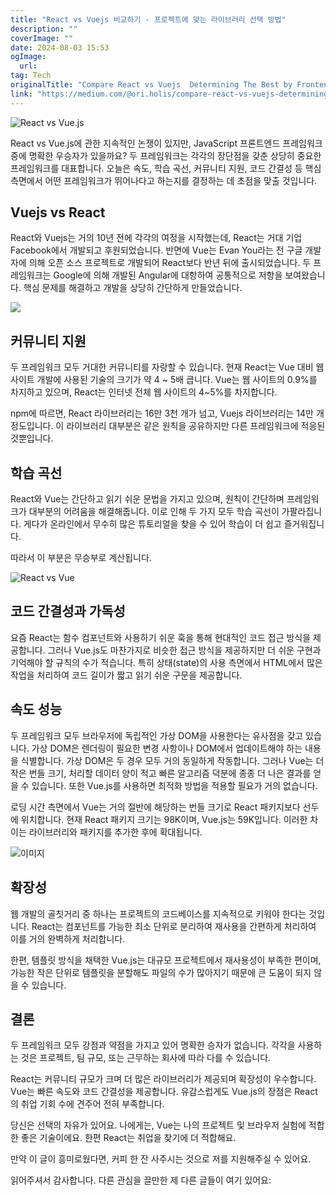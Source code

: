 ```yaml
---
title: "React vs Vuejs 비교하기 - 프로젝트에 맞는 라이브러리 선택 방법"
description: ""
coverImage: ""
date: 2024-08-03 15:53
ogImage: 
  url: 
tag: Tech
originalTitle: "Compare React vs Vuejs  Determining The Best by Frontend Developer"
link: "https://medium.com/@ori.holis/compare-react-vs-vuejs-determining-the-best-by-frontend-developer-b3e208d703a2"
---
```




![React vs Vue.js](/assets/img/CompareReactvsVuejsDeterminingTheBestbyFrontendDeveloper_0.png)

React vs Vue.js에 관한 지속적인 논쟁이 있지만, JavaScript 프론트엔드 프레임워크 중에 명확한 우승자가 있을까요? 두 프레임워크는 각각의 장단점을 갖춘 상당히 중요한 프레임워크를 대표합니다. 오늘은 속도, 학습 곡선, 커뮤니티 지원, 코드 간결성 등 핵심 측면에서 어떤 프레임워크가 뛰어나다고 하는지를 결정하는 데 초점을 맞출 것입니다.

## Vuejs vs React

React와 Vuejs는 거의 10년 전에 각각의 여정을 시작했는데, React는 거대 기업 Facebook에서 개발되고 후원되었습니다. 반면에 Vue는 Evan You라는 전 구글 개발자에 의해 오픈 소스 프로젝트로 개발되어 React보다 반년 뒤에 출시되었습니다. 두 프레임워크는 Google에 의해 개발된 Angular에 대항하여 공통적으로 저항을 보여왔습니다. 핵심 문제를 해결하고 개발을 상당히 간단하게 만들었습니다.

<div class="content-ad"></div>

<img src="/assets/img/CompareReactvsVuejsDeterminingTheBestbyFrontendDeveloper_1.png" />

## 커뮤니티 지원

두 프레임워크 모두 거대한 커뮤니티를 자랑할 수 있습니다. 현재 React는 Vue 대비 웹사이트 개발에 사용된 기술의 크기가 약 4 ~ 5배 큽니다. Vue는 웹 사이트의 0.9%를 차지하고 있으며, React는 인터넷 전체 웹 사이트의 4~5%를 차지합니다.

npm에 따르면, React 라이브러리는 16만 3천 개가 넘고, Vuejs 라이브러리는 14만 개 정도입니다. 이 라이브러리 대부분은 같은 원칙을 공유하지만 다른 프레임워크에 적응된 것뿐입니다.

<div class="content-ad"></div>

## 학습 곡선

React와 Vue는 간단하고 읽기 쉬운 문법을 가지고 있으며, 원칙이 간단하며 프레임워크가 대부분의 어려움을 해결해줍니다. 이로 인해 두 가지 모두 학습 곡선이 가팔라집니다. 게다가 온라인에서 무수히 많은 튜토리얼을 찾을 수 있어 학습이 더 쉽고 즐거워집니다.

따라서 이 부분은 무승부로 계산됩니다.

![React vs Vue](/assets/img/CompareReactvsVuejsDeterminingTheBestbyFrontendDeveloper_2.png)

<div class="content-ad"></div>

## 코드 간결성과 가독성

요즘 React는 함수 컴포넌트와 사용하기 쉬운 훅을 통해 현대적인 코드 접근 방식을 제공합니다. 그러나 Vue.js도 마찬가지로 비슷한 접근 방식을 제공하지만 더 쉬운 구현과 기억해야 할 규칙의 수가 적습니다. 특히 상태(state)의 사용 측면에서 HTML에서 많은 작업을 처리하여 코드 길이가 짧고 읽기 쉬운 구문을 제공합니다.

## 속도 성능

두 프레임워크 모두 브라우저에 독립적인 가상 DOM을 사용한다는 유사점을 갖고 있습니다. 가상 DOM은 렌더링이 필요한 변경 사항이나 DOM에서 업데이트해야 하는 내용을 식별합니다. 가상 DOM은 두 경우 모두 거의 동일하게 작동합니다. 그러나 Vue는 더 작은 번들 크기, 처리할 데이터 양이 적고 빠른 알고리즘 덕분에 종종 더 나은 결과를 얻을 수 있습니다. 또한 Vue.js를 사용하면 최적화 방법을 적용할 필요가 거의 없습니다.

<div class="content-ad"></div>

로딩 시간 측면에서 Vue는 거의 절반에 해당하는 번들 크기로 React 패키지보다 선두에 위치합니다. 현재 React 패키지 크기는 98K이며, Vue.js는 59K입니다. 이러한 차이는 라이브러리와 패키지를 추가한 후에 확대됩니다.

![이미지](/assets/img/CompareReactvsVuejsDeterminingTheBestbyFrontendDeveloper_3.png)

## 확장성

웹 개발의 골칫거리 중 하나는 프로젝트의 코드베이스를 지속적으로 키워야 한다는 것입니다. React는 컴포넌트를 가능한 최소 단위로 분리하여 재사용을 간편하게 처리하여 이를 거의 완벽하게 처리합니다.

<div class="content-ad"></div>

한편, 템플릿 방식을 채택한 Vue.js는 대규모 프로젝트에서 재사용성이 부족한 편이며, 가능한 작은 단위로 템플릿을 분할해도 파일의 수가 많아지기 때문에 큰 도움이 되지 않을 수 있습니다.

## 결론

두 프레임워크 모두 강점과 약점을 가지고 있어 명확한 승자가 없습니다. 각각을 사용하는 것은 프로젝트, 팀 규모, 또는 근무하는 회사에 따라 다를 수 있습니다.

React는 커뮤니티 규모가 크며 더 많은 라이브러리가 제공되며 확장성이 우수합니다. Vue는 빠른 속도와 코드 간결성을 제공합니다. 유감스럽게도 Vue.js의 장점은 React의 취업 기회 수에 견주어 전혀 부족합니다.

<div class="content-ad"></div>

당신은 선택의 자유가 있어요. 나에게는, Vue는 나의 프로젝트 및 브라우저 실험에 적합한 좋은 기술이에요. 한편 React는 취업을 찾기에 더 적합해요.

만약 이 글이 흥미로웠다면, 커피 한 잔 사주시는 것으로 저를 지원해주실 수 있어요.

읽어주셔서 감사합니다. 다른 관심을 끌만한 제 다른 글들이 여기 있어요:
